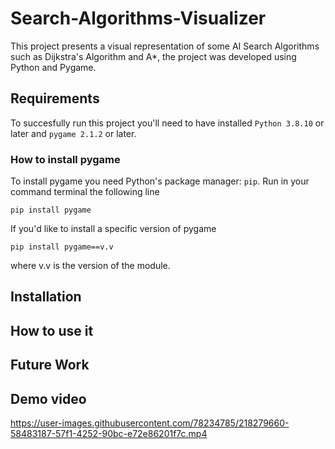 # Search-Algorithms-Visualizer
This project presents a visual representation of some AI Search Algorithms such as Dijkstra's Algorithm and A*, the project was developed using Python and Pygame.

## Requirements
To succesfully run this project you'll need to have installed `Python 3.8.10` or later and `pygame 2.1.2` or later.

### How to install pygame
To install pygame you need Python's package manager: `pip`.
Run in your command terminal the following line
```
pip install pygame
```
If you'd like to install a specific version of pygame
```
pip install pygame==v.v
```
where v.v is the version of the module.

## Installation


## How to use it


## Future Work


## Demo video
https://user-images.githubusercontent.com/78234785/218279660-58483187-57f1-4252-90bc-e72e86201f7c.mp4

